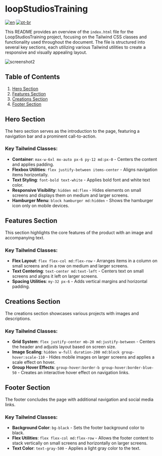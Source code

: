 # loopStudiosTraining

[![en](https://img.shields.io/badge/lang-en-red.svg?style=flat-square)](https://github.com/nothingnothings/loopStudiosTraining)
[![pt-br](https://img.shields.io/badge/lang-pt--br-green.svg?style=flat-square)](https://github.com/nothingnothings/loopStudiosTraining/blob/master/README.pt-br.md)

This README provides an overview of the `index.html` file for the LoopStudiosTraining project, focusing on the Tailwind CSS classes and functionality used throughout the document. The file is structured into several key sections, each utilizing various Tailwind utilities to create a responsive and visually appealing layout.

![screenshot2](screenshot2.png)

## Table of Contents
1. [Hero Section](#hero-section)
2. [Features Section](#features-section)
3. [Creations Section](#creations-section)
4. [Footer Section](#footer-section)

## Hero Section

The hero section serves as the introduction to the page, featuring a navigation bar and a prominent call-to-action.

### Key Tailwind Classes:
- **Container**: `max-w-6xl mx-auto px-6 py-12 md:px-0` - Centers the content and applies padding.
- **Flexbox Utilities**: `flex justify-between items-center` - Aligns navigation items horizontally.
- **Text Styling**: `font-bold text-white` - Applies bold font and white text color.
- **Responsive Visibility**: `hidden md:flex` - Hides elements on small screens and displays them on medium and larger screens.
- **Hamburger Menu**: `block hamburger md:hidden` - Shows the hamburger icon only on mobile devices.

## Features Section

This section highlights the core features of the product with an image and accompanying text.

### Key Tailwind Classes:
- **Flex Layout**: `flex flex-col md:flex-row` - Arranges items in a column on small screens and in a row on medium and larger screens.
- **Text Centering**: `text-center md:text-left` - Centers text on small screens and aligns it left on larger screens.
- **Spacing Utilities**: `my-32 px-6` - Adds vertical margins and horizontal padding.

## Creations Section

The creations section showcases various projects with images and descriptions.

### Key Tailwind Classes:
- **Grid System**: `flex justify-center mb-20 md:justify-between` - Centers the header and adjusts layout based on screen size.
- **Image Scaling**: `hidden w-full duration-200 md:block group-hover:scale-110` - Hides mobile images on larger screens and applies a scale effect on hover.
- **Group Hover Effects**: `group-hover:border-b group-hover:border-blue-50` - Creates an interactive hover effect on navigation links.

## Footer Section

The footer concludes the page with additional navigation and social media links.

### Key Tailwind Classes:
- **Background Color**: `bg-black` - Sets the footer background color to black.
- **Flex Utilities**: `flex flex-col md:flex-row` - Allows the footer content to stack vertically on small screens and horizontally on larger screens.
- **Text Color**: `text-gray-500` - Applies a light gray color to the text.

